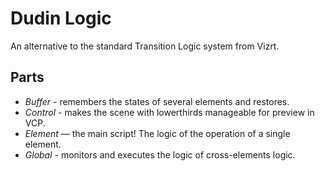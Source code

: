 # Dudin Logic

An alternative to the standard Transition Logic system from Vizrt.

## Parts

* _Buffer_ - remembers the states of several elements and restores.
* _Control_ - makes the scene with lowerthirds manageable for preview in VCP.
* _Element_ — the main script! The logic of the operation of a single element.
* _Global_ - monitors and executes the logic of cross-elements logic.
